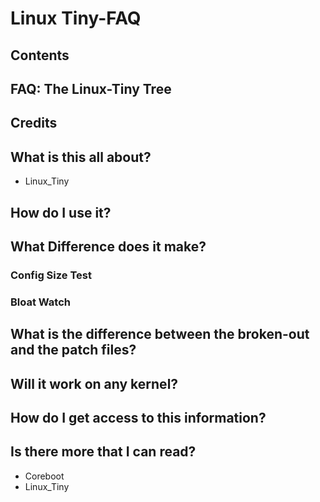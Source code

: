 # Linux Tiny-FAQ
## Contents
## FAQ: The Linux-Tiny Tree
## Credits
## What is this all about?
* Linux_Tiny
## How do I use it?
## What Difference does it make?
### Config Size Test
### Bloat Watch
## What is the difference between the broken-out and the patch files?
## Will it work on any kernel?
## How do I get access to this information?
## Is there more that I can read?
* Coreboot
* Linux_Tiny
